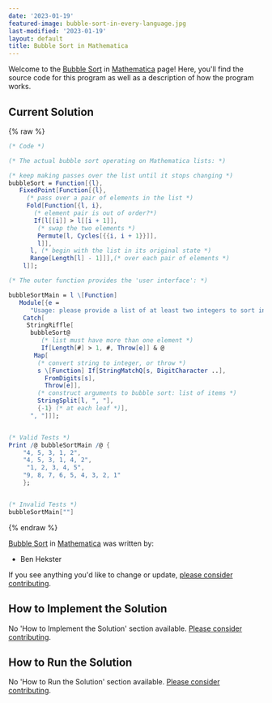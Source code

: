 ```yaml
---
date: '2023-01-19'
featured-image: bubble-sort-in-every-language.jpg
last-modified: '2023-01-19'
layout: default
title: Bubble Sort in Mathematica
---
```


Welcome to the [Bubble Sort](https://sampleprograms.io/projects/bubble-sort) in [Mathematica](https://sampleprograms.io/languages/mathematica) page! Here, you'll find the source code for this program as well as a description of how the program works.

## Current Solution

{% raw %}

```mathematica
(* Code *)

(* The actual bubble sort operating on Mathematica lists: *)

(* keep making passes over the list until it stops changing *)
bubbleSort = Function[{l},
   FixedPoint[Function[{l},
     (* pass over a pair of elements in the list *)
     Fold[Function[{l, i},
       (* element pair is out of order?*)
       If[l[[i]] > l[[i + 1]],
        (* swap the two elements *)
        Permute[l, Cycles[{{i, i + 1}}]],
        l]],
      l, (* begin with the list in its original state *)
      Range[Length[l] - 1]]],(* over each pair of elements *)
    l]];

(* The outer function provides the 'user interface': *)

bubbleSortMain = l \[Function]
   Module[{e = 
      "Usage: please provide a list of at least two integers to sort in the format \"1, 2, 3, 4, 5\""},
    Catch[
     StringRiffle[
      bubbleSort@
         (* list must have more than one element *)
         If[Length[#] > 1, #, Throw[e]] & @
       Map[
        (* convert string to integer, or throw *)
        s \[Function] If[StringMatchQ[s, DigitCharacter ..],
          FromDigits[s],
          Throw[e]],
        (* construct arguments to bubble sort: list of items *)
        StringSplit[l, ", "],
        {-1} (* at each leaf *)],
      ", "]]];


(* Valid Tests *)
Print /@ bubbleSortMain /@ {
    "4, 5, 3, 1, 2",
    "4, 5, 3, 1, 4, 2",
     "1, 2, 3, 4, 5",
    "9, 8, 7, 6, 5, 4, 3, 2, 1" 
    };


(* Invalid Tests *)
bubbleSortMain[""]
```

{% endraw %}

[Bubble Sort](https://sampleprograms.io/projects/bubble-sort) in [Mathematica](https://sampleprograms.io/languages/mathematica) was written by:

- Ben Hekster

If you see anything you'd like to change or update, [please consider contributing](https://github.com/TheRenegadeCoder/sample-programs).

## How to Implement the Solution

No 'How to Implement the Solution' section available. [Please consider contributing](https://github.com/TheRenegadeCoder/sample-programs-website).

## How to Run the Solution

No 'How to Run the Solution' section available. [Please consider contributing](https://github.com/TheRenegadeCoder/sample-programs-website).